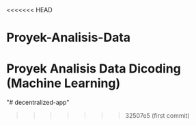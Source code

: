 <<<<<<< HEAD
# Proyek-Analisis-Data
Proyek Analisis Data Dicoding (Machine Learning)
=======
"# decentralized-app" 
>>>>>>> 32507e5 (first commit)

